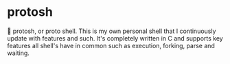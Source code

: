 # protosh
🐚 protosh, or proto shell. This is my own personal shell that I continuously update with features and such. It's completely written in C and supports key features all shell's have in common such as execution, forking, parse and waiting.
